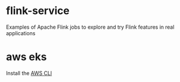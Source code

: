 # flink-service
Examples of Apache Flink jobs to explore and try Flink features in real applications

# aws eks

Install the [AWS CLI](https://docs.aws.amazon.com/cli/latest/userguide/install-cliv2.html)